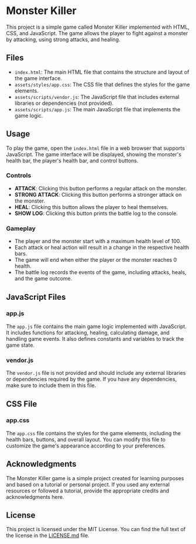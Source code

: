 # Monster Killer

This project is a simple game called Monster Killer implemented with HTML, CSS, and JavaScript. The game allows the player to fight against a monster by attacking, using strong attacks, and healing.

## Files

- `index.html`: The main HTML file that contains the structure and layout of the game interface.
- `assets/styles/app.css`: The CSS file that defines the styles for the game elements.
- `assets/scripts/vendor.js`: The JavaScript file that includes external libraries or dependencies (not provided).
- `assets/scripts/app.js`: The main JavaScript file that implements the game logic.

## Usage

To play the game, open the `index.html` file in a web browser that supports JavaScript. The game interface will be displayed, showing the monster's health bar, the player's health bar, and control buttons.

### Controls

- **ATTACK**: Clicking this button performs a regular attack on the monster.
- **STRONG ATTACK**: Clicking this button performs a stronger attack on the monster.
- **HEAL**: Clicking this button allows the player to heal themselves.
- **SHOW LOG**: Clicking this button prints the battle log to the console.

### Gameplay

- The player and the monster start with a maximum health level of 100.
- Each attack or heal action will result in a change in the respective health bars.
- The game will end when either the player or the monster reaches 0 health.
- The battle log records the events of the game, including attacks, heals, and the game outcome.

## JavaScript Files

### app.js

The `app.js` file contains the main game logic implemented with JavaScript. It includes functions for attacking, healing, calculating damage, and handling game events. It also defines constants and variables to track the game state.

### vendor.js

The `vendor.js` file is not provided and should include any external libraries or dependencies required by the game. If you have any dependencies, make sure to include them in this file.

## CSS File

### app.css

The `app.css` file contains the styles for the game elements, including the health bars, buttons, and overall layout. You can modify this file to customize the game's appearance according to your preferences.

## Acknowledgments

The Monster Killer game is a simple project created for learning purposes and based on a tutorial or personal project. If you used any external resources or followed a tutorial, provide the appropriate credits and acknowledgments here.

## License
This project is licensed under the MIT License. You can find the full text of the license in the [LICENSE.md](LICENSE.md) file.
